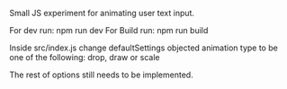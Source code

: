 Small JS experiment for animating user text input. 

For dev run: npm run dev
For Build run: npm run build

Inside src/index.js change defaultSettings objected animation type to be one of the following: drop, draw or scale

The rest of options still needs to be implemented.

